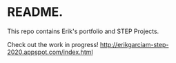 # README.


This repo contains Erik's portfolio and STEP Projects.

Check out the work in progress! 
http://erikgarciam-step-2020.appspot.com/index.html
